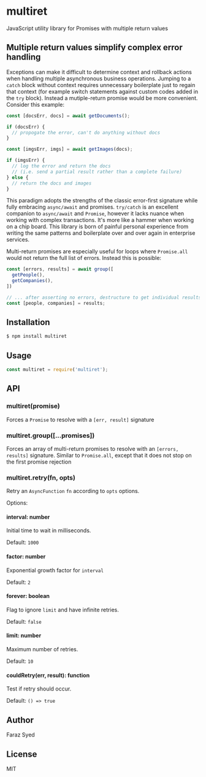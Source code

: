 # multiret
JavaScript utility library for Promises with multiple return values

## Multiple return values simplify complex error handling

Exceptions can make it difficult to determine context and rollback actions when handling multiple asynchronous business operations. Jumping to a `catch` block without context requires unnecessary boilerplate just to regain that context (for example switch statements against custom codes added in the `try` block). Instead a mutiple-return promise would be more convenient. Consider this example:

```js
const [docsErr, docs] = await getDocuments();

if (docsErr) {
  // propogate the error, can't do anything without docs
}

const [imgsErr, imgs] = await getImages(docs);

if (imgsErr) {
  // log the error and return the docs
  // (i.e. send a partial result rather than a complete failure)
} else {
  // return the docs and images
}
```

This paradigm adopts the strengths of the classic error-first signature while fully embracing `async/await` and promises. `try/catch` is an excellent companion to `async/await` and `Promise`, however it lacks nuance when working with complex transactions. It's more like a hammer when working on a chip board. This library is born of painful personal experience from writing the same patterns and boilerplate over and over again in enterprise services.

Multi-return promises are especially useful for loops where `Promise.all` would not return the full list of errors. Instead this is possible:

```js
const [errors, results] = await group([
  getPeople(),
  getCompanies(),
])

// ... after asserting no errors, destructure to get individual results:
const [people, companies] = results;
```

## Installation

```sh
$ npm install multiret
```

## Usage

```js
const multiret = require('multiret');
```

## API

### multiret(promise)

Forces a `Promise` to resolve with a `[err, result]` signature

### multiret.group([...promises])

Forces an array of multi-return promises to resolve with an `[errors, results]` signature. Similar to `Promise.all`, except that it does not stop on the first promise rejection

### multiret.retry(fn, opts)

Retry an `AsyncFunction` `fn` according to `opts` options.

Options:

#### interval: number

Initial time to wait in milliseconds.

Default: `1000`

#### factor: number

Exponential growth factor for `interval`

Default: `2`

#### forever: boolean

Flag to ignore `limit` and have infinite retries.

Default: `false`

#### limit: number

Maximum number of retries.

Default: `10`

#### couldRetry(err, result): function

Test if retry should occur.

Default: `() => true`

## Author

Faraz Syed

## License

MIT